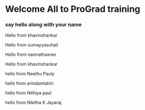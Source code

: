 # Welcome All to ProGrad training
### say hello along with your name


Hello from khavinshankar

Hello from sumayyasuhail

Hello from namrathasree

Hello from khavinshankar

hello from Neethu Pauly

hello from arindamlahiri


hello from Nithiya paul

hello from Nikitha K Jayaraj

